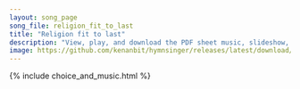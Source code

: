 ```yaml
---
layout: song_page
song_file: religion_fit_to_last
title: "Religion fit to last"
description: "View, play, and download the PDF sheet music, slideshow, and audio. Lyrics: A voice within cries out, distressed, to see you taste the fruit, forbidden by your God and creed, respected since your youth: ''Prodigal, I'll fight ... english secular 1part accompanied"
image: https://github.com/kenanbit/hymnsinger/releases/latest/download/religion_fit_to_last-trad.png
---
```


{% include choice_and_music.html %}